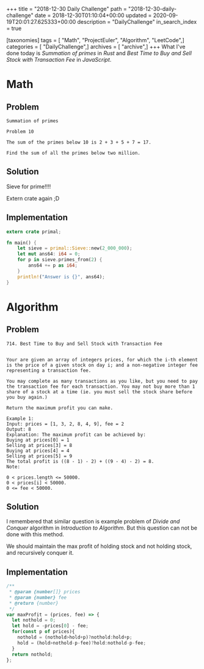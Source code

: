 +++
title = "2018-12-30 Daily Challenge"
path = "2018-12-30-daily-challenge"
date = 2018-12-30T01:10:04+00:00
updated = 2020-09-19T20:01:27.625333+00:00
description = "DailyChallenge"
in_search_index = true

[taxonomies]
tags = [ "Math", "ProjectEuler", "Algorithm", "LeetCode",]
categories = [ "DailyChallenge",]
archives = [ "archive",]
+++
What I've done today is *Summation of primes* in *Rust* and *Best Time to Buy and Sell Stock with Transaction Fee* in *JavaScript*.

<!-- more -->

# Math

## Problem

```
Summation of primes

Problem 10 

The sum of the primes below 10 is 2 + 3 + 5 + 7 = 17.

Find the sum of all the primes below two million.
```

## Solution

Sieve for prime!!!!

Extern crate again ;D

## Implementation

```rust
extern crate primal;

fn main() {
    let sieve = primal::Sieve::new(2_000_000);
    let mut ans64: i64 = 0;
    for p in sieve.primes_from(2) {
        ans64 += p as i64;
    }
    println!("Answer is {}", ans64);
}
```

# Algorithm

## Problem

```
714. Best Time to Buy and Sell Stock with Transaction Fee


Your are given an array of integers prices, for which the i-th element is the price of a given stock on day i; and a non-negative integer fee representing a transaction fee.

You may complete as many transactions as you like, but you need to pay the transaction fee for each transaction. You may not buy more than 1 share of a stock at a time (ie. you must sell the stock share before you buy again.)

Return the maximum profit you can make.

Example 1:
Input: prices = [1, 3, 2, 8, 4, 9], fee = 2
Output: 8
Explanation: The maximum profit can be achieved by:
Buying at prices[0] = 1
Selling at prices[3] = 8
Buying at prices[4] = 4
Selling at prices[5] = 9
The total profit is ((8 - 1) - 2) + ((9 - 4) - 2) = 8.
Note:

0 < prices.length <= 50000.
0 < prices[i] < 50000.
0 <= fee < 50000.
```

## Solution

I remembered that similar question is example problem of *Divide and Conquer* algorithm in *Introduction to Algorithm*. But this question can not be done with this method.

We should maintain the max profit of holding stock and not holding stock, and recursively conquer it.

## Implementation

```js
/**
 * @param {number[]} prices
 * @param {number} fee
 * @return {number}
 */
var maxProfit = (prices, fee) => {
  let nothold = 0;
  let hold = -prices[0] - fee;
  for(const p of prices){
    nothold = (nothold>hold+p)?nothold:hold+p;
    hold = (hold>nothold-p-fee)?hold:nothold-p-fee;
  }
  return nothold;
};
```